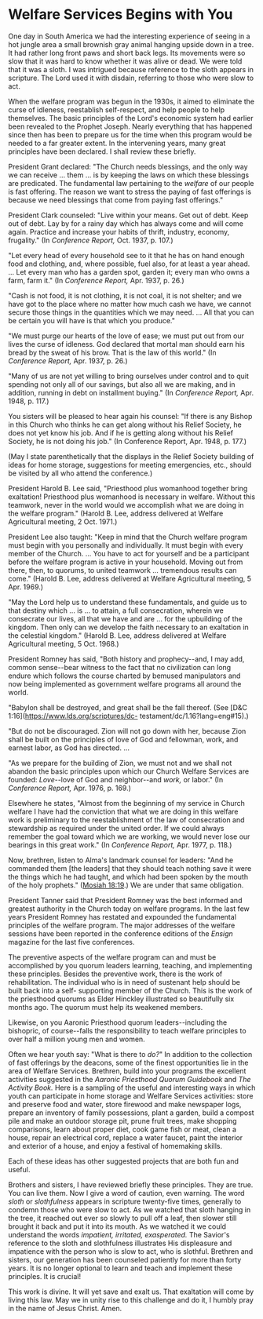 # Welfare Services Begins with You

One day in South America we had the interesting experience of seeing in a hot
jungle area a small brownish gray animal hanging upside down in a tree. It had
rather long front paws and short back legs. Its movements were so slow that it
was hard to know whether it was alive or dead. We were told that it was a
sloth. I was intrigued because reference to the sloth appears in scripture.
The Lord used it with disdain, referring to those who were slow to act.

When the welfare program was begun in the 1930s, it aimed to eliminate the
curse of idleness, reestablish self-respect, and help people to help
themselves. The basic principles of the Lord's economic system had earlier
been revealed to the Prophet Joseph. Nearly everything that has happened since
then has been to prepare us for the time when this program would be needed to
a far greater extent. In the intervening years, many great principles have
been declared. I shall review these briefly.

President Grant declared: "The Church needs blessings, and the only way we can
receive ... them ... is by keeping the laws on which these blessings are
predicated. The fundamental law pertaining to the _welfare_ of our people is
fast offering. The reason we want to stress the paying of fast offerings is
because we need blessings that come from paying fast offerings."

President Clark counseled: "Live within your means. Get out of debt. Keep out
of debt. Lay by for a rainy day which has always come and will come again.
Practice and increase your habits of thrift, industry, economy, frugality."
(In _Conference Report,_ Oct. 1937, p. 107.)

"Let every head of every household see to it that he has on hand enough food
and clothing, and, where possible, fuel also, for at least a year ahead. ... Let
every man who has a garden spot, garden it; every man who owns a farm, farm
it." (In _Conference Report,_ Apr. 1937, p. 26.)

"Cash is not food, it is not clothing, it is not coal, it is not shelter; and
we have got to the place where no matter how much cash we have, we cannot
secure those things in the quantities which we may need. ... All that you can be
certain you will have is that which you produce."

"We must purge our hearts of the love of ease; we must put out from our lives
the curse of idleness. God declared that mortal man should earn his bread by
the sweat of his brow. That is the law of this world." (In _Conference
Report,_ Apr. 1937, p. 26.)

"Many of us are not yet willing to bring ourselves under control and to quit
spending not only all of our savings, but also all we are making, and in
addition, running in debt on installment buying." (In _Conference Report,_
Apr. 1948, p. 117.)

You sisters will be pleased to hear again his counsel: "If there is any Bishop
in this Church who thinks he can get along without his Relief Society, he does
not yet know his job. And if he is getting along without his Relief Society,
he is not doing his job." (In Conference Report, Apr. 1948, p. 177.)

(May I state parenthetically that the displays in the Relief Society building
of ideas for home storage, suggestions for meeting emergencies, etc., should
be visited by all who attend the conference.)

President Harold B. Lee said, "Priesthood plus womanhood together bring
exaltation! Priesthood plus womanhood is necessary in welfare. Without this
teamwork, never in the world would we accomplish what we are doing in the
welfare program." (Harold B. Lee, address delivered at Welfare Agricultural
meeting, 2 Oct. 1971.)

President Lee also taught: "Keep in mind that the Church welfare program must
begin with you personally and individually. It must begin with every member of
the Church. ... You have to act for yourself and be a participant before the
welfare program is active in your household. Moving out from there, then, to
quorums, to united teamwork ... tremendous results can come." (Harold B. Lee,
address delivered at Welfare Agricultural meeting, 5 Apr. 1969.)

"May the Lord help us to understand these fundamentals, and guide us to that
destiny which ... is ... to attain, a full consecration, wherein we consecrate our
lives, all that we have and are ... for the upbuilding of the kingdom. Then only
can we develop the faith necessary to an exaltation in the celestial kingdom."
(Harold B. Lee, address delivered at Welfare Agricultural meeting, 5 Oct.
1968.)

President Romney has said, "Both history and prophecy--and, I may add, common
sense--bear witness to the fact that no civilization can long endure which
follows the course charted by bemused manipulators and now being implemented
as government welfare programs all around the world.

"Babylon shall be destroyed, and great shall be the fall thereof. (See
[D&amp;C 1:16](https://www.lds.org/scriptures/dc-
testament/dc/1.16?lang=eng#15).)

"But do not be discouraged. Zion will not go down with her, because Zion shall
be built on the principles of love of God and fellowman, work, and earnest
labor, as God has directed. ...

"As we prepare for the building of Zion, we must not and we shall not abandon
the basic principles upon which our Church Welfare Services are founded:
_Love_--love of God and neighbor--and _work,_ or labor." (In _Conference
Report,_ Apr. 1976, p. 169.)

Elsewhere he states, "Almost from the beginning of my service in Church
welfare I have had the conviction that what we are doing in this welfare work
is preliminary to the reestablishment of the law of consecration and
stewardship as required under the united order. If we could always remember
the goal toward which we are working, we would never lose our bearings in this
great work." (In _Conference Report,_ Apr. 1977, p. 118.)

Now, brethren, listen to Alma's landmark counsel for leaders: "And he
commanded them [the leaders] that they should teach nothing save it were the
things which he had taught, and which had been spoken by the mouth of the holy
prophets." ([Mosiah
18:19](https://www.lds.org/scriptures/bofm/mosiah/18.19?lang=eng#18).) We are
under that same obligation.

President Tanner said that President Romney was the best informed and greatest
authority in the Church today on welfare programs. In the last few years
President Romney has restated and expounded the fundamental principles of the
welfare program. The major addresses of the welfare sessions have been
reported in the conference editions of the _Ensign_ magazine for the last five
conferences.

The preventive aspects of the welfare program can and must be accomplished by
you quorum leaders learning, teaching, and implementing these principles.
Besides the preventive work, there is the work of rehabilitation. The
individual who is in need of sustenant help should be built back into a self-
supporting member of the Church. This is the work of the priesthood quorums as
Elder Hinckley illustrated so beautifully six months ago. The quorum must help
its weakened members.

Likewise, on you Aaronic Priesthood quorum leaders--including the bishopric,
of course--falls the responsibility to teach welfare principles to over half a
million young men and women.

Often we hear youth say: "What is there to _do?_" In addition to the
collection of fast offerings by the deacons, some of the finest opportunities
lie in the area of Welfare Services. Brethren, build into your programs the
excellent activities suggested in the _Aaronic Priesthood Quorum Guidebook_
and _The Activity Book._ Here is a sampling of the useful and interesting ways
in which youth can participate in home storage and Welfare Services
activities: store and preserve food and water, store firewood and make
newspaper logs, prepare an inventory of family possessions, plant a garden,
build a compost pile and make an outdoor storage pit, prune fruit trees, make
shopping comparisons, learn about proper diet, cook game fish or meat, clean a
house, repair an electrical cord, replace a water faucet, paint the interior
and exterior of a house, and enjoy a festival of homemaking skills.

Each of these ideas has other suggested projects that are both fun and useful.

Brothers and sisters, I have reviewed briefly these principles. They are true.
You can live them. Now I give a word of caution, even warning. The word
_sloth_ or _slothfulness_ appears in scripture twenty-five times, generally to
condemn those who were slow to act. As we watched that sloth hanging in the
tree, it reached out ever so slowly to pull off a leaf, then slower still
brought it back and put it into its mouth. As we watched it we could
understand the words _impatient, irritated, exasperated._ The Savior's
reference to the sloth and slothfulness illustrates His displeasure and
impatience with the person who is slow to act, who is slothful. Brethren and
sisters, our generation has been counseled patiently for more than forty
years. It is no longer optional to learn and teach and implement these
principles. It is crucial!

This work is divine. It will yet save and exalt us. That exaltation will come
by living this law. May we in unity rise to this challenge and do it, I humbly
pray in the name of Jesus Christ. Amen.

